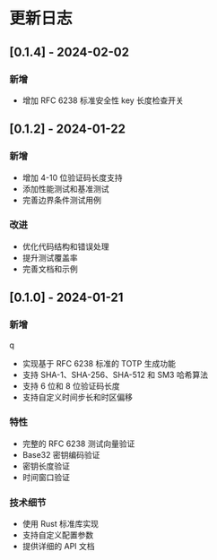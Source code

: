 # 更新日志

## [0.1.4] - 2024-02-02

### 新增

- 增加 RFC 6238 标准安全性 key 长度检查开关

## [0.1.2] - 2024-01-22

### 新增

- 增加 4-10 位验证码长度支持
- 添加性能测试和基准测试
- 完善边界条件测试用例

### 改进

- 优化代码结构和错误处理
- 提升测试覆盖率
- 完善文档和示例

## [0.1.0] - 2024-01-21

### 新增

q

- 实现基于 RFC 6238 标准的 TOTP 生成功能
- 支持 SHA-1、SHA-256、SHA-512 和 SM3 哈希算法
- 支持 6 位和 8 位验证码长度
- 支持自定义时间步长和时区偏移

### 特性

- 完整的 RFC 6238 测试向量验证
- Base32 密钥编码验证
- 密钥长度验证
- 时间窗口验证

### 技术细节

- 使用 Rust 标准库实现
- 支持自定义配置参数
- 提供详细的 API 文档
